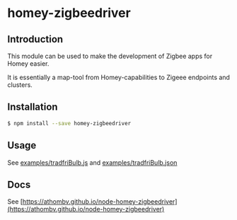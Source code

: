 # homey-zigbeedriver

## Introduction
This module can be used to make the development of Zigbee apps for Homey easier.

It is essentially a map-tool from Homey-capabilities to Zigeee endpoints and clusters.

## Installation

```bash
$ npm install --save homey-zigbeedriver
```

## Usage

See [examples/tradfriBulb.js](examples/tradfriBulb.js) and [examples/tradfriBulb.json](examples/tradfriBulb.json)

## Docs
See [https://athombv.github.io/node-homey-zigbeedriver](https://athombv.github.io/node-homey-zigbeedriver)
